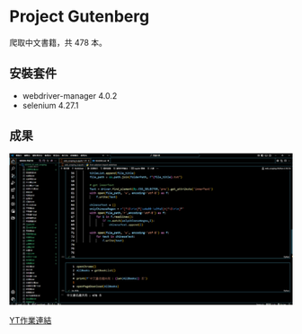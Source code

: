 # Project Gutenberg
爬取中文書籍，共 478 本。

## 安裝套件
- webdriver-manager         4.0.2
- selenium                  4.27.1

## 成果

![alt text](image.png)

[YT作業連結](https://youtu.be/5wg0bCkm2AY)

